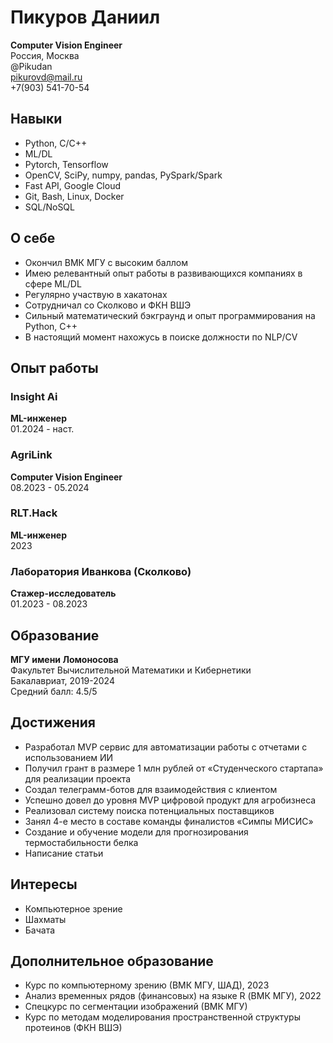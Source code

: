 # Пикуров Даниил
**Computer Vision Engineer**  
Россия, Москва  
@Pikudan  
[pikurovd@mail.ru](mailto:pikurovd@mail.ru)  
+7(903) 541-70-54  

## Навыки
- Python, C/C++
- ML/DL
- Pytorch, Tensorflow
- OpenCV, SciPy, numpy, pandas, PySpark/Spark
- Fast API, Google Cloud
- Git, Bash, Linux, Docker
- SQL/NoSQL

## О себе
- Окончил ВМК МГУ с высоким баллом
- Имею релевантный опыт работы в развивающихся компаниях в сфере ML/DL
- Регулярно участвую в хакатонах
- Сотрудничал со Сколково и ФКН ВШЭ
- Сильный математический бэкграунд и опыт программирования на Python, C++
- В настоящий момент нахожусь в поиске должности по NLP/CV

## Опыт работы
### Insight Ai
**ML-инженер**  
01.2024 - наст.

### AgriLink
**Computer Vision Engineer**  
08.2023 - 05.2024

### RLT.Hack
**ML-инженер**  
2023

### Лаборатория Иванкова (Сколково)
**Стажер-исследователь**  
01.2023 - 08.2023

## Образование
**МГУ имени Ломоносова**  
Факультет Вычислительной Математики и Кибернетики  
Бакалавриат, 2019-2024  
Средний балл: 4.5/5

## Достижения
- Разработал МѴР сервис для автоматизации работы с отчетами с использованием ИИ
- Получил грант в размере 1 млн рублей от «Студенческого стартапа» для реализации проекта
- Создал телеграмм-ботов для взаимодействия с клиентом
- Успешно довел до уровня МѴР цифровой продукт для агробизнеса
- Реализовал систему поиска потенциальных поставщиков
- Занял 4-е место в составе команды финалистов «Симпы МИСИС»
- Создание и обучение модели для прогнозирования термостабильности белка
- Написание статьи

## Интересы
- Компьютерное зрение
- Шахматы
- Бачата

## Дополнительное образование
- Курс по компьютерному зрению (ВМК МГУ, ШАД), 2023
- Анализ временных рядов (финансовых) на языке R (ВМК МГУ), 2022
- Спецкурс по сегментации изображений (ВМК МГУ)
- Курс по методам моделирования пространственной структуры протеинов (ФКН ВШЭ)
